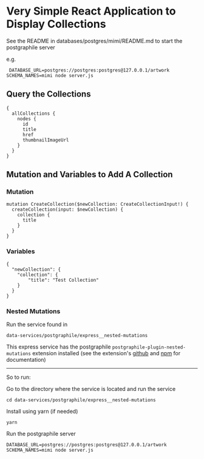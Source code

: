 # Very Simple React Application to Display Collections

See the README in databases/postgres/mimi/README.md to start the postgraphile server

e.g. 

```
 DATABASE_URL=postgres://postgres:postgres@127.0.0.1/artwork SCHEMA_NAMES=mimi node server.js
```

## Query the Collections

```
{
  allCollections {
    nodes {
      id
      title
      href
      thumbnailImageUrl
    }
  }
}
```

## Mutation and Variables to Add A Collection

### Mutation

```
mutation CreateCollection($newCollection: CreateCollectionInput!) {
  createCollection(input: $newCollection) {
    collection {
      title
    }
  }
}
```

 ### Variables
```
{
  "newCollection": {
    "collection": {
    	"title": "Test Collection"
  	}
  }
}
```

### Nested Mutations

Run the service found in 

```
data-services/postgraphile/express__nested-mutations
```

This express service has the postgraphile `postgraphile-plugin-nested-mutations` extension installed (see the extension's [github](https://github.com/mlipscombe/postgraphile-plugin-nested-mutations) and [npm](https://www.npmjs.com/package/postgraphile-plugin-nested-mutations) for documentation)

---
So to run:

Go to the directory where the service is located and run the service

```
cd data-services/postgraphile/express__nested-mutations
```
Install using yarn (if needed)
```
yarn
```

Run the postgraphile server
```
DATABASE_URL=postgres://postgres:postgres@127.0.0.1/artwork SCHEMA_NAMES=mimi node server.js
```


